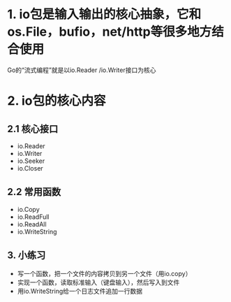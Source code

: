# 1. io包是输入输出的核心抽象，它和os.File，bufio，net/http等很多地方结合使用
Go的“流式编程”就是以io.Reader /io.Writer接口为核心

# 2. io包的核心内容

## 2.1 核心接口
* io.Reader
* io.Writer
* io.Seeker
* io.Closer

## 2.2 常用函数
* io.Copy
* io.ReadFull
* io.ReadAll
* io.WriteString

## 3. 小练习
* 写一个函数，把一个文件的内容拷贝到另一个文件（用io.copy）
* 实现一个函数，读取标准输入（键盘输入），然后写入到文件
* 用io.WriteString给一个日志文件追加一行数据